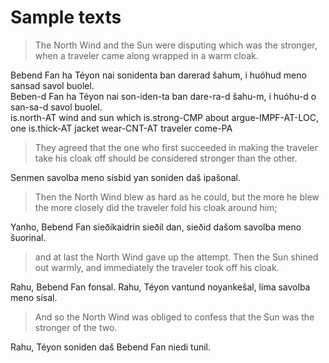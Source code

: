 # Sample texts

> The North Wind and the Sun were disputing which was the stronger, when a traveler came along wrapped in a warm cloak.

Bebend Fan ha Téyon nai sonidenta ban darerad šahum, i huóhud meno sansad savol buolel.\
Beben-d Fan ha Téyon nai son-iden-ta ban dare-ra-d šahu-m, i huóhu-d o san-sa-d savol buolel.\
is.north-AT wind and sun which is.strong-CMP about argue-IMPF-AT-LOC, one is.thick-AT jacket wear-CNT-AT traveler come-PA

> They agreed that the one who first succeeded in making the traveler take his cloak off should be considered stronger than the other.

Senmen savolba meno sísbid yan soniden daš ipašonal.

> Then the North Wind blew as hard as he could, but the more he blew the more closely did the traveler fold his cloak around him;

Yanho, Bebend Fan sieðikaidrin sieðil dan, sieðid dašom savolba meno šuorinal.

> and at last the North Wind gave up the attempt. Then the Sun shined out warmly, and immediately the traveler took off his cloak.

Rahu, Bebend Fan fonsal. Rahu, Téyon vantund noyankešal, líma savolba meno sísal.

> And so the North Wind was obliged to confess that the Sun was the stronger of the two.

Rahu, Téyon soniden daš Bebend Fan niedi tunil.
